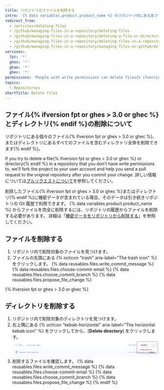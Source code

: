 ```yaml
---
title: リポジトリのファイルを削除する
intro: '{% data variables.product.product_name %} のリポジトリ内にある各ファイル{% ifversion fpt or ghes > 3.0 or ghec %}またはディレクトリ全体{% endif %}を削除できます。'
redirect_from:
  - /articles/deleting-files
  - /github/managing-files-in-a-repository/deleting-files
  - /github/managing-files-in-a-repository/deleting-a-file-or-directory
  - /github/managing-files-in-a-repository/deleting-files-in-a-repository
  - /github/managing-files-in-a-repository/managing-files-on-github/deleting-files-in-a-repository
versions:
  fpt: '*'
  ghes: '*'
  ghae: '*'
  ghec: '*'
permissions: 'People with write permissions can delete files{% ifversion fpt or ghes > 3.0 or ghec %} or directories{% endif %} in a repository.'
topics:
  - Repositories
shortTitle: Delete files
---
```


## ファイル{% ifversion fpt or ghes > 3.0 or ghec %}とディレクトリ{% endif %}の削除について

リポジトリにある個々のファイル{% ifversion fpt or ghes > 3.0 or ghec %}、またはディレクトリにあるすべてのファイルを含むディレクトリ全体を削除できます{% endif %}。

If you try to delete a file{% ifversion fpt or ghes > 3.0 or ghec %} or directory{% endif %} in a repository that you don’t have write permissions to, we'll fork the project to your user account and help you send a pull request to the original repository after you commit your change. 詳しい情報については[プルリクエストについて](/github/collaborating-with-issues-and-pull-requests/about-pull-requests)を参照してください。

削除したファイル{% ifversion fpt or ghes > 3.0 or ghec %}またはディレクトリ{% endif %}に機密データが含まれている場合、そのデータは引き続きリポジトリの Git 履歴で利用できます。 {% data variables.product.product_name %} からファイルを完全に削除するには、リポジトリの履歴からファイルを削除する必要があります。 詳細は「[機密データをリポジトリから削除する](/github/authenticating-to-github/removing-sensitive-data-from-a-repository)」を参照してください。

## ファイルを削除する

1. リポジトリ内で削除対象のファイルを見つけます。
2. ファイルの先頭にある {% octicon "trash" aria-label="The trash icon" %}をクリックします。
{% data reusables.files.write_commit_message %}
{% data reusables.files.choose-commit-email %}
{% data reusables.files.choose_commit_branch %}
{% data reusables.files.propose_file_change %}

{% ifversion fpt or ghes > 3.0 or ghec %}
## ディレクトリを削除する

1. リポジトリ内で削除対象のディレクトリを見つけます。
1. 右上隅にある {% octicon "kebab-horizontal" aria-label="The horizontal kebab icon" %} をクリックしてから、[**Delete directory**] をクリックします。 ![ディレクトリを削除するボタン](/assets/images/help/repository/delete-directory-button.png)
1. 削除するファイルを確認します。
{% data reusables.files.write_commit_message %}
{% data reusables.files.choose-commit-email %}
{% data reusables.files.choose_commit_branch %}
{% data reusables.files.propose_file_change %}
{% endif %}
